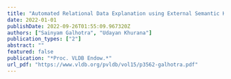 ```yaml
---
title: "Automated Relational Data Explanation using External Semantic Knowledge"
date: 2022-01-01
publishDate: 2022-09-26T01:55:09.967320Z
authors: ["Sainyam Galhotra", "Udayan Khurana"]
publication_types: ["2"]
abstract: ""
featured: false
publication: "*Proc. VLDB Endow.*"
url_pdf: "https://www.vldb.org/pvldb/vol15/p3562-galhotra.pdf"
---
```


